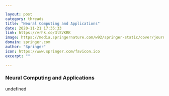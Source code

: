 ```yaml
---

layout: post
category: threads
title: "Neural Computing and Applications"
date: 2020-11-21 17:35:33
link: https://vrhk.co/3lSVKRK
image: https://media.springernature.com/w92/springer-static/cover/journal/521.jpg
domain: springer.com
author: "Springer"
icon: https://www.springer.com/favicon.ico
excerpt: ""

---
```


### Neural Computing and Applications

undefined